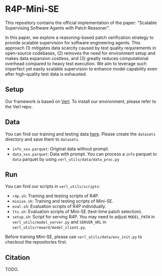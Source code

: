 # R4P-Mini-SE

This repository contains the official implementation of the paper: "Scalable Supervising Software Agents with Patch Reasoner".

In this paper, we explore a reasoning-based patch verification strategy to provide scalable supervision for software engineering agents. This approach (1) mitigates data scarcity caused by test quality requirements in open-source codebases, (2) removes the need for environment setup and makes data expansion costless, and (3) greatly reduces computational overhead compared to heavy test execution. We aim to leverage such imperfect yet easily scalable supervision to enhance model capability even after high-quality test data is exhausted.

## Setup

Our framework is based on [Verl](https://github.com/volcengine/verl). To install our environment, please refer to the Verl repo.

## Data

You can find our training and testing data [here](https://drive.google.com/drive/folders/1vgPpnxO0WfAXGPl8VOpKUQk5fDDha4mT?usp=drive_link). Please create the `datasets` directory and save them to `datasets`.

- `info_xxx.parquet`: Original data without prompt.
- `data_xxx.parquet`: Data with prompt. You can process a `info` parquet to `data` parquet by using `verl_utils/data/data_proc.py`

## Run

You can find our scripts in `verl_utils/scripts`:

- `r4p.sh`: Training and testing scripts of R4P.
- `minise.sh`: Training and testing scripts of Mini-SE.
- `eval.sh`: Evaluation scripts of R4P individually.
- `tts.sh`: Evaluation scripts of Mini-SE (test-time patch selection).
- `setup.sh`: Script for serving R4P. You may need to adjust `MODEL_PATH` in `verl_utils/model_server.py` and `SERVER_URL` in `verl_utils/reward/model_client.py`.

Before training Mini-SE, please use `verl_utils/data/env_init.py` to checkout the repositories first.

## Citation

TODO.
